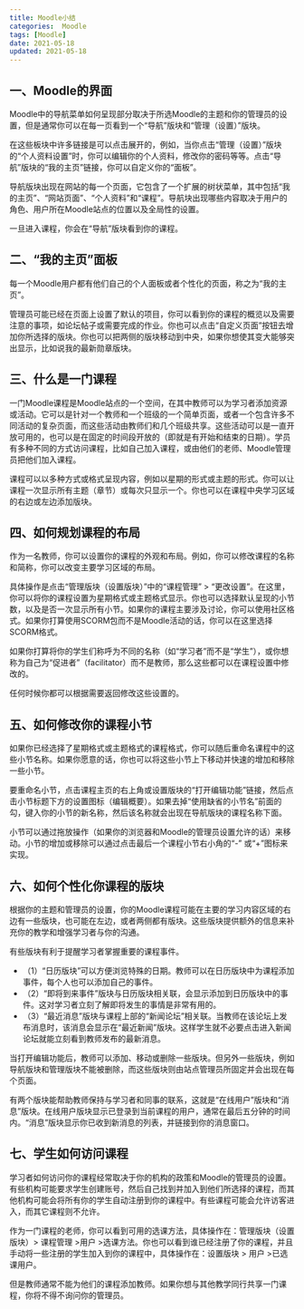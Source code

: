 ```yaml
---
title: Moodle小结
categories:  Moodle
tags: [Moodle]
date: 2021-05-18
updated: 2021-05-18
---
```


## 一、Moodle的界面

Moodle中的导航菜单如何呈现部分取决于所选Moodle的主题和你的管理员的设置，但是通常你可以在每一页看到一个“导航”版块和“管理（设置）”版块。

在这些板块中许多链接是可以点击展开的，例如，当你点击“管理（设置）”版块的“个人资料设置”时，你可以编辑你的个人资料，修改你的密码等等。点击“导航”版块的“我的主页”链接，你可以自定义你的“面板”。   

导航版块出现在网站的每一个页面，它包含了一个扩展的树状菜单，其中包括“我的主页”、“网站页面”、“个人资料”和“课程”。导航块出现哪些内容取决于用户的角色、用户所在Moodle站点的位置以及全局性的设置。  

一旦进入课程，你会在“导航”版块看到你的课程。

## 二、“我的主页”面板

每一个Moodle用户都有他们自己的个人面板或者个性化的页面，称之为“我的主页”。

管理员可能已经在页面上设置了默认的项目，你可以看到你的课程的概览以及需要注意的事项，如论坛帖子或需要完成的作业。你也可以点击“自定义页面”按钮去增加你所选择的版块。你也可以把两侧的版块移动到中央，如果你想使其变大能够突出显示，比如说我的最新勋章版块。

## 三、什么是一门课程

一门Moodle课程是Moodle站点的一个空间，在其中教师可以为学习者添加资源或活动。它可以是针对一个教师和一个班级的一个简单页面，或者一个包含许多不同活动的复杂页面，而这些活动由教师们和几个班级共享。这些活动可以是一直开放可用的，也可以是在固定的时间段开放的（即就是有开始和结束的日期）。学员有多种不同的方式访问课程，比如自己加入课程，或由他们的老师、Moodle管理员把他们加入课程。

课程可以以多种方式或格式呈现内容，例如以星期的形式或主题的形式。你可以让课程一次显示所有主题（章节）或每次只显示一个。你也可以在课程中央学习区域的右边或左边添加版块。

## 四、如何规划课程的布局

作为一名教师，你可以设置你的课程的外观和布局。例如，你可以修改课程的名称和简称，你可以改变主要学习区域的布局。

具体操作是点击“管理版块（设置版块）”中的“课程管理” > “更改设置”。在这里，你可以将你的课程设置为星期格式或主题格式显示。你也可以选择默认呈现的小节数，以及是否一次显示所有小节。如果你的课程主要涉及讨论，你可以使用社区格式。如果你打算使用SCORM包而不是Moodle活动的话，你可以在这里选择SCORM格式。

如果你打算将你的学生们称呼为不同的名称（如“学习者”而不是“学生”），或你想称为自己为“促进者”（facilitator）而不是教师，那么这些都可以在课程设置中修改的。

任何时候你都可以根据需要返回修改这些设置的。

## 五、如何修改你的课程小节

如果你已经选择了星期格式或主题格式的课程格式，你可以随后重命名课程中的这些小节名称。如果你愿意的话，你也可以将这些小节上下移动并快速的增加和移除一些小节。

要重命名小节，点击课程主页的右上角或设置版块的“打开编辑功能”链接，然后点击小节标题下方的设置图标（编辑概要）。如果去掉“使用缺省的小节名”前面的勾，键入你的小节的新名称，然后该名称就会出现在导航版块的课程名称下面。

小节可以通过拖放操作（如果你的浏览器和Moodle的管理员设置允许的话）来移动。小节的增加或移除可以通过点击最后一个课程小节右小角的“-” 或“+”图标来实现。

## 六、如何个性化你课程的版块

根据你的主题和管理员的设置，你的Moodle课程可能在主要的学习内容区域的右边有一些版块，也可能在左边，或者两侧都有版块。这些版块提供额外的信息来补充你的教学和增强学习者与你的沟通。

有些版块有利于提醒学习者掌握重要的课程事件。

+ （1）“日历版块”可以方便浏览特殊的日期。教师可以在日历版块中为课程添加事件，每个人也可以添加自己的事件。
+ （2）“即将到来事件”版块与日历版块相关联，会显示添加到日历版块中的事件。这对学习者立刻了解即将发生的事情是非常有用的。
+ （3）“最近消息”版块与课程上部的“新闻论坛”相关联。当教师在该论坛上发布消息时，该消息会显示在“最近新闻”版块。这样学生就不必要点击进入新闻论坛就能立刻看到教师发布的最新消息。

当打开编辑功能后，教师可以添加、移动或删除一些版块。但另外一些版块，例如导航版块和管理版块不能被删除，而这些版块则由站点管理员所固定并会出现在每个页面。

有两个版块能帮助教师保持与学习者和同事的联系，这就是“在线用户”版块和“消息”版块。在线用户版块显示已登录到当前课程的用户，通常在最后五分钟的时间内。“消息”版块显示你已收到新消息的列表，并链接到你的消息窗口。

## 七、学生如何访问课程

学习者如何访问你的课程经常取决于你的机构的政策和Moodle的管理员的设置。有些机构可能要求学生创建账号，然后自己找到并加入到他们所选择的课程，而其他机构可能会将所有你的学生自动注册到你的课程中。有些课程可能会允许访客进入，而其它课程则不允许。

作为一门课程的老师，你可以看到可用的选课方法，具体操作在：管理版块（设置版块）> 课程管理 >用户 >选课方法。你也可以看到谁已经注册了你的课程，并且手动将一些注册的学生加入到你的课程中，具体操作在：设置版块 > 用户 >已选课用户。

但是教师通常不能为他们的课程添加教师。如果你想与其他教学同行共享一门课程，你将不得不询问你的管理员。